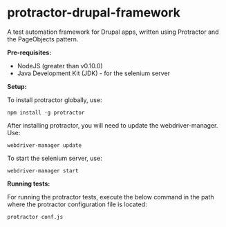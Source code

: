 # protractor-drupal-framework
A test automation framework for Drupal apps, written using Protractor and the PageObjects pattern.

**Pre-requisites:**
- NodeJS (greater than v0.10.0)
- Java Development Kit (JDK) - for the selenium server

**Setup:**

To install protractor globally, use:

`npm install -g protractor`

After installing protractor, you will need to update the webdriver-manager. Use:

`webdriver-manager update`

To start the selenium server, use:

`webdriver-manager start`

**Running tests:**

For running the protractor tests, execute the below command in the path where the protractor configuration file is located:

`protractor conf.js`
